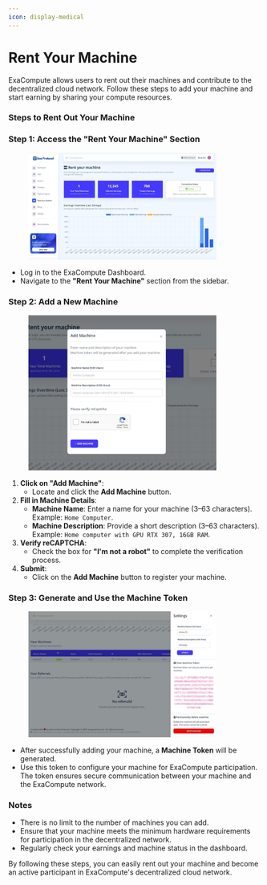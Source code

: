 ```yaml
---
icon: display-medical
---
```


# Rent Your Machine

ExaCompute allows users to rent out their machines and contribute to the decentralized cloud network. Follow these steps to add your machine and start earning by sharing your compute resources.

### Steps to Rent Out Your Machine

### Step 1: Access the "Rent Your Machine" Section

<figure><img src="../.gitbook/assets/image.png" alt="" width="375"><figcaption></figcaption></figure>

* Log in to the ExaCompute Dashboard.
* Navigate to the **"Rent Your Machine"** section from the sidebar.

### Step 2: Add a New Machine

<figure><img src="../.gitbook/assets/image (1).png" alt="" width="375"><figcaption></figcaption></figure>

1. **Click on "Add Machine"**:
   * Locate and click the **Add Machine** button.
2. **Fill in Machine Details**:
   * **Machine Name**: Enter a name for your machine (3–63 characters). Example: `Home Computer`.
   * **Machine Description**: Provide a short description (3–63 characters). Example: `Home computer with GPU RTX 307, 16GB RAM`.
3. **Verify reCAPTCHA**:
   * Check the box for **"I'm not a robot"** to complete the verification process.
4. **Submit**:
   * Click on the **Add Machine** button to register your machine.

### Step 3: Generate and Use the Machine Token

<figure><img src="../.gitbook/assets/image (2).png" alt="" width="375"><figcaption></figcaption></figure>

* After successfully adding your machine, a **Machine Token** will be generated.
* Use this token to configure your machine for ExaCompute participation. The token ensures secure communication between your machine and the ExaCompute network.

### Notes

* There is no limit to the number of machines you can add.
* Ensure that your machine meets the minimum hardware requirements for participation in the decentralized network.
* Regularly check your earnings and machine status in the dashboard.

By following these steps, you can easily rent out your machine and become an active participant in ExaCompute's decentralized cloud network.
